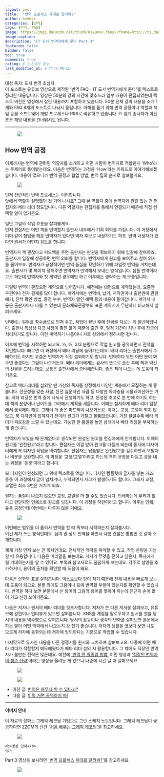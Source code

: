 ```yaml
---
layout: post
title:  "번역 프로세스 제대로 달려봐?"
author: bomber
categories: [번역]
tags: [번역, FAQ]
image: https://img1.daumcdn.net/thumb/R1280x0.fpng/?fname=http://t1.daumcdn.net/brunch/service/user/96Gy/image/JQrwVUEuwbDvcXHnAsTiwLyd9io.png
image-caption: 
description: "IT 도서 번역자에게 묻다 Part 3"
featured: false
hidden: false
toc: true
comments: true
rating: # 1~5까지 점수
last_modified_at: # YYYY-MM-DD
---
```



<div class="note">
<p>
대상 독자: 도서 번역 초심자<br/>
이 포스트는 유튜브 영상으로 제작한 '번역 FAQ - IT 도서 번역가에게 묻다'를 텍스트로 정리한 내용입니다. 영상은 50분의 강의 시간에 맞추느라 일부 내용이 편집되었는데 텍스트 버전은 영상에서 잘린 내용까지 포함하고 있습니다. 50분 전체 강의 내용을 소개 1개와 FAQ 8개의 포스트로 나눠서 올립니다. 
이해를 돕기 위해 번역 공정이나 역할과 책임 등을 소프트웨어 개발 프로세스나 R&R로 비유하고 있습니다. IT 업계 종사자가 아닌 분은 해당 내용을 건너뛰셔도 됩니다.
</p>
</div>

<hr/>



<figure>
<img class="large" src="https://img1.daumcdn.net/thumb/R1280x0.fjpg/?fname=http://t1.daumcdn.net/brunch/service/user/96Gy/image/sLLStk96IxYb59IW1Rk0SVcfroY.PNG" alter="">
<figcaption class="center"></figcaption>
</figure>

## How 번역 공정

이제까지는 번역에 관련된 역할자를 소개하고 어떤 사람이 번역자로 적합한지 ‘Who’라는 주제어로 풀어봤는데요. 다음은 번역하는 과정을 ‘How’라는 키워드로 이야기해보겠습니다. 내용이 많으니까 번역 공정과 협업 방법, 번역 팁의 순서로 살펴볼게요.

<figure>
<img class="large" src="https://img1.daumcdn.net/thumb/R1280x0.fjpg/?fname=http://t1.daumcdn.net/brunch/service/user/96Gy/image/D2NxMwXE2Y-bbjBt9JwHOZcfiso.PNG" alter="">
<figcaption class="center"></figcaption>
</figure>
먼저 전반적인 번역 프로세스는 이러합니다.<br/>
앞에서 역할자 설명했던 것 기억 나시죠? 그때 본 역할자 중에 번역자와 관련 있는 건 편집자와 베타 리더 정도입니다. 다른 역할자는 편집자를 통해서 연결되기 때문에 직접 컨택할 일이 없거든요.<br/>

일단 그림의 작업 흐름을 살펴볼게요.<br/>
먼저 편집자는 어떤 책을 번역할지 출판사 내부에서 기획 회의를 가집니다. 이 과정에서 이미 같이 협업을 해본 번역자가 있다면 역자 후보로 내정하기도 하죠. 번역 내정자가 있다면 원서가 어떤지 검토를 합니다.<br/>

번역자가 책 괜찮다고 피드백을 주면 출판사는 판권을 확보하기 위해 입찰에 참여하죠. 출판사가 입찰에 성공하면 번역 의뢰를 합니다. 번역자에게 원고를 보여주고 참여 의사를 물어보죠. 번역자가 긍정적이면 번역 품질을 확인하기 위해 파일럿 번역을 거치는데요. 출판사가 몇 페이지 정해주면 번역자가 번역해서 보내는 방식입니다. 샘플 번역이라고도 하는데 번역자와 첫 계약인 경우에만 하고 이후에는 생략하는 게 보통입니다.<br/>

파일럿 번역이 괜찮으면 계약으로 넘어갑니다. 예전에는 대면으로 계약했는데, 요즘엔 우편이나 전자 결재를 많이 합니다. 계약서에는 번역비, 납기, 저작권이나 출판권에 관한 얘기, 진척 확인 방법, 증정 부수, 번역자 할인 혜택 등의 내용이 들어갑니다. 계약서 내용은 출판사마다 다를 수 있는데 문화체육관광부의 표준 계약서가 무난하니 비교해서 살펴보세요.<br/>

번역비는 일부를 착수금으로 먼저 주고, 작업이 끝난 후에 잔금을 치르는 게 일반적입니다. 출판사 특성상 자금 사정이 좋진 않기 때문에 출간 후, 일정 기간이 지난 후에 잔금이 치러지기도 합니다. 이건 계약하기 나름이니 서로 상의해서 정하시면 됩니다.<br/>

이후에 번역을 시작하면 되고요. ⅓, ⅔, 3/3 분량으로 작업 원고를 공유하면서 진척을 확인합니다. 빠르면 이 과정에서 베타 리딩에 들어가는데요. 베타 리더는 출판사에서 수배하기도 하지만 요즘은 번역자가 직접 섭외하기도 합니다. 번역하다 보면 어떤 분이 봐주면 좋겠다는 그림이 나오거든요. 베타 리더에게는 감사의 뜻으로 출간 후에 책과 약간의 선물을 드리는데요. 보통은 출판사에서 준비해줍니다. 좋은 책이 나오는 데 도움이 되거든요.<br/>

참고로 베타 리더를 섭외할 땐 가상의 독자를 상정해서 다양한 계층에서 모집하는 게 좋습니다. 전문성을 갖춘 사람, 완전 입문자인 사람 등 다양한 독자층을 시뮬레이션하는 거죠. 베타 리딩은 번역 중에 나눠서 진행하기도 하고, 완성된 초고로 한 번에 하기도 하는데 책의 분량이나 난이도를 고려해서 계획을 세웁니다. 이때는 철저하게 베타 리더 입장에서 생각해야 해요. 그래야 더 좋은 피드백이 나오거든요. 이때는 교정, 교열이 되지 않았고, 북 디자인이 입혀지기 전이라 원고가 거칠고 볼품없습니다. 거친 글일수록 베타 리더가 피로감을 느낄 수 있는데요. 가능한 한 품질을 높인 상태에서 베타 리딩을 부탁하는 게 좋습니다.<br/>

번역자가 보았을 때 문제없다고 생각되면 완성된 원고를 편집자에게 인계합니다. 이때의 원고를 ‘완전원고’라고 합니다. 편집자는 이걸 받아 원고를 다듬게 되는데 동시에 디자이너에게 북 디자인 작업을 의뢰합니다. 편집자는 납품받은 완전원고를 검수하면서 오탈자나 비문을 보완합니다. 이 과정을 ‘교정/교열’이라고 하는데 특히 문장을 다듬고 광을 내는 과정을 ‘윤문’이라고 합니다.<br/>

북 디자인이 완성되면 그 위에 텍스트를 얹습니다. 디자인 템플릿에 글자를 넣는 거죠. 종종 이 과정에서 글이 넘치거나, 누락되면서 사고가 발생하기도 합니다. 그래서 교정, 교열은 최소 3번은 거치게 되죠. <br/>

원하는 품질이 나오지 않으면 교정, 교열을 더 할 수도 있습니다. 인쇄하는데 무리가 없다고 판단되면 인쇄소로 원고를 넘깁니다. 이 과정을 하판이라고 합니다. 이후는 인쇄, 유통 공정인데 이번에는 다루지 않을 거예요.



<figure>
<img class="large" src="https://img1.daumcdn.net/thumb/R1280x0.fjpg/?fname=http://t1.daumcdn.net/brunch/service/user/96Gy/image/OAK66IWgwZfII-Z-qdn0rgeuxtA.PNG" alter="">
<figcaption class="center"></figcaption>
</figure>

이번에는 범위를 더 좁혀서 번역을 할 때 뭐부터 시작하는지 살펴봅시다.<br/>
이건 제가 쓰는 방식인데요. 십여 권 정도 번역을 하면서 나름 괜찮은 방법인 것 같아 소개합니다.<br/>

제게 가장 먼저 보는 건 목차인데요. 전체적인 맥락을 파악할 수 있고, 작업 분량을 가늠할 때 유용합니다. 다음은 머리말을 보는데요. 저자가 무엇을 전하고 싶은지, 독자에게 뭘 기대하는지를 알 수 있어요. 부록과 참고자료도 꼼꼼하게 보는데요. 각주로 설명을 추가하거나, 용어의 출처를 확인할 때 도움이 돼요.<br/>


다음은 삽화와 표를 살펴봅니다. 텍스트보다 양이 적기 때문에 전체 내용을 빠르게 보는 데 도움이 되고요. 본문 외에도 그림이나 표에 번역할 부분이 있는지를 확인할 수 있습니다. 번역을 하다 보면 본문에서 쓴 용어와 그림의 용어를 맞춰야 하는데 은근히 손이 많이 가고 신경 쓰이거든요.<br/>

다음은 저자나 원서의 베타 리더를 뒷조사합니다. 저자가 쓴 다른 저서를 살펴보고, 유튜브에 강연이나 인터뷰가 있으면 살펴봅니다. SNS를 계정을 팔로우하고 원서를 썼을 당시의 내용을 역주행으로 살펴봅니다. 당시의 활동이나 생각의 변화를 살펴보면 본문에서 하는 말이 어떤 맥락에서 나오는지 감 잡기 좋습니다. 저자의 생활을 엿보다 보면 나도 모르게 저자에 동화되는데 저자에 빙의한다는 기분으로 작업할 수 있습니다.<br/>

마지막으로 유사한 내용을 다룬 경쟁서를 원서와 교차하며 살펴보고요. 나중에 어떤 베타 리더가 적합할지 메모해뒀다가 베타 리더 섭외 시 활용합니다. 그 밖에도 직장인 번역자가 쓸만한 전략은 많은데요. 예전에 <a href="https://youtu.be/qsYkg47UBt4" target="_blank">‘번역 전 워밍업 방법’</a> 이란 영상과 <a href="https://youtu.be/ibaIH15zkpg" target="_blank">‘직장인 번역자의 생존 전략’</a>이라는 영상을 올려둔 게 있으니 나중에 시간 날 때 살펴보세요.

<figure>
<img class="large" src="https://img1.daumcdn.net/thumb/R1280x0.fpng/?fname=http://t1.daumcdn.net/brunch/service/user/96Gy/image/3q3lrZOZIY2IwivW3LWTw_dttBQ.png" alter="">
<figcaption class="center"></figcaption>
</figure>

<figure>
<img class="large" src="https://img1.daumcdn.net/thumb/R1280x0.fpng/?fname=http://t1.daumcdn.net/brunch/service/user/96Gy/image/yimXjx0ZAV-F98UFNT3NOQHBdxQ.png" alter="">
<figcaption class="center"></figcaption>
</figure>

<ul>
<li>
이전 글: <a href="{{ site.baseurl }}/faq-3-who" target="_blank">번역은 아무나 할 수 있다고?</a>
</li>
<li>
다음 글: <a href="{{ site.baseurl }}/faq-5-how" target="_blank">이럴 거면 공역하지 마!</a>
</li>
</ul>

<hr/>

<div class="note">
    <b>이미지 안내</b>
    <p>
    이 자료의 삽화는 그래픽 레코딩 기법으로 그린 스케치 노트입니다. 그래픽 레코딩이 궁금하다면 ZZOM의 신간 <a href="http://aladin.kr/p/G4zvf" target="_blank">'처음 배우는 그래픽 레코딩'</a>을 참고하세요.
    </p>
    <figure>
    <img class="large" src="https://img1.daumcdn.net/thumb/R1280x0.fpng/?fname=http://t1.daumcdn.net/brunch/service/user/96Gy/image/qqqnmhAWZxfuZ8twG-cVZh5PVkE.png" alter="">
    </figure>

    <b>영상 안내</b>
    <p>
 Part 3 영상을 보시려면 <a href="https://youtu.be/oVLNmYhCihQ" target="_blank">'번역 프로세스 제대로 달려봐?'</a>를 참고하세요.
    </p>
    <figure>
    <img class="large" src="https://img1.daumcdn.net/thumb/R1280x0.fpng/?fname=http://t1.daumcdn.net/brunch/service/user/96Gy/image/JQrwVUEuwbDvcXHnAsTiwLyd9io.png" alter="">
    </figure>
</div>